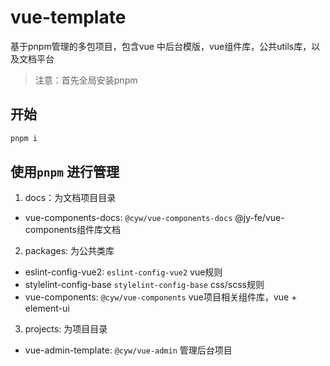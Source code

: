 # vue-template
基于pnpm管理的多包项目，包含vue 中后台模版，vue组件库，公共utils库，以及文档平台

> 注意：首先全局安装pnpm 


## 开始 

```bash
pnpm i
```

## 使用`pnpm` 进行管理
1. docs：为文档项目目录
  * vue-components-docs: `@cyw/vue-components-docs` @jy-fe/vue-components组件库文档
2. packages: 为公共类库
  * eslint-config-vue2: `eslint-config-vue2` vue规则
  * stylelint-config-base `stylelint-config-base` css/scss规则
  * vue-components: `@cyw/vue-components` vue项目相关组件库，vue + element-ui
3. projects: 为项目目录
  * vue-admin-template: `@cyw/vue-admin` 管理后台项目


